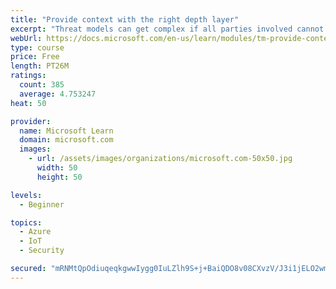 ```yaml
---
title: "Provide context with the right depth layer"
excerpt: "Threat models can get complex if all parties involved cannot agree on a data-flow diagram depth layer that provides enough context to satisfy requirements"
webUrl: https://docs.microsoft.com/en-us/learn/modules/tm-provide-context-with-the-right-depth-layer/
type: course
price: Free
length: PT26M
ratings:
  count: 385
  average: 4.753247
heat: 50

provider:
  name: Microsoft Learn
  domain: microsoft.com
  images:
    - url: /assets/images/organizations/microsoft.com-50x50.jpg
      width: 50
      height: 50

levels:
  - Beginner

topics:
  - Azure
  - IoT
  - Security

secured: "mRNMtQpOdiuqeqkgwwIygg0IuLZlh9S+j+BaiQDO8v08CXvzV/J3i1jELO2wmWDoxdABNM6CAMQeHM2qBIxb4IMX9jBuX3rTdvGodJB+YOR+0j7WI63jdNvQQTzeOobNGf38/JeLNxqRLoGW7eBQmGgM6ZmLZ+vudowwZeU1rPN+0WWTQTFyUgGmvsoM4W1ypdNHeVpS6gnG6zBnTlT3Lg5zI2UdDKslRQC0EF80YoXICGzmkQaCb0VqDTv73j6Xh5NfQDKNnO6ozsuCCdj7hMaYQZVLDwVhYLXKvPVC4YqKrrl67wEeUX3JcKjUm8vQGy/0OjJOs+5GWxPy0iFi0ZYE/b0vZZvEez5CqjoyC6EpfCFY8uNxMY+9eirEGME3IfcBXEpq3Dz7XO4e2Lh2sz5EWwIbz73kGKK5+ONZlzM=;AgWl+MH8BdHAGHAnGBLPmQ=="
---
```


